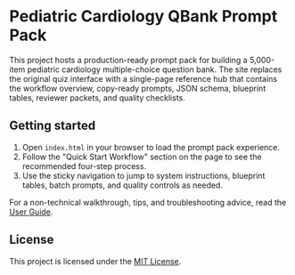 # Pediatric Cardiology QBank Prompt Pack

This project hosts a production-ready prompt pack for building a 5,000-item pediatric cardiology multiple-choice question bank. The site replaces the original quiz interface with a single-page reference hub that contains the workflow overview, copy-ready prompts, JSON schema, blueprint tables, reviewer packets, and quality checklists.

## Getting started

1. Open `index.html` in your browser to load the prompt pack experience.
2. Follow the "Quick Start Workflow" section on the page to see the recommended four-step process.
3. Use the sticky navigation to jump to system instructions, blueprint tables, batch prompts, and quality controls as needed.

For a non-technical walkthrough, tips, and troubleshooting advice, read the [User Guide](USER_GUIDE.md).

## License

This project is licensed under the [MIT License](LICENSE).
